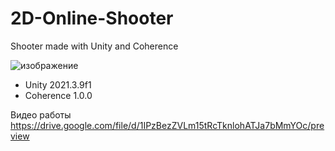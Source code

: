 # 2D-Online-Shooter
Shooter made with Unity and Coherence

![изображение](https://github.com/1Zero11/2D-Online-Shooter/assets/30704362/c9d7e45d-cc1a-499c-9bd2-79b2ef73443b)


+ Unity 2021.3.9f1
+ Coherence 1.0.0


Видео работы
https://drive.google.com/file/d/1IPzBezZVLm15tRcTknlohATJa7bMmYOc/preview



